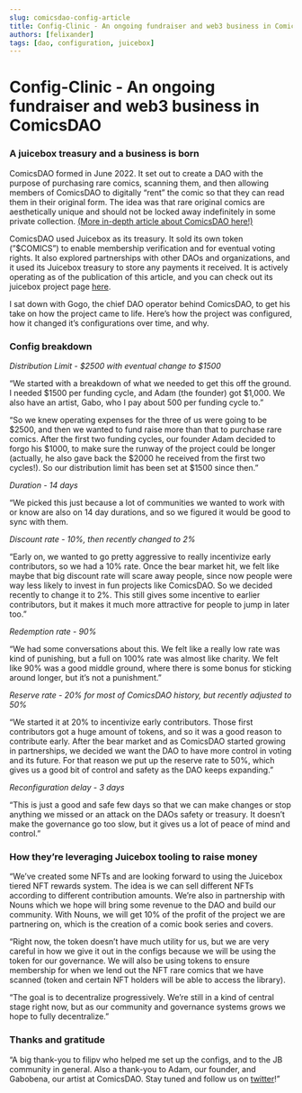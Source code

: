 ```yaml
---
slug: comicsdao-config-article
title: Config-Clinic - An ongoing fundraiser and web3 business in ComicsDAO
authors: [felixander]
tags: [dao, configuration, juicebox]
---
```


# Config-Clinic - An ongoing fundraiser and web3 business in ComicsDAO

### A juicebox treasury and a business is born

ComicsDAO formed in June 2022. It set out to create a DAO with the purpose of purchasing rare comics, scanning them, and then allowing members of ComicsDAO to digitally “rent” the comic so that they can read them in their original form. The idea was that rare original comics are aesthetically unique and should not be locked away indefinitely in some private collection. [(More in-depth article about ComicsDAO here!)](https://info.juicebox.money/blog/2022-08-29-comicsdao-the-whole-enchilada)

ComicsDAO used Juicebox as its treasury. It sold its own token (”$COMICS”) to enable membership verification and for eventual voting rights. It also explored partnerships with other DAOs and organizations, and it used its Juicebox treasury to store any payments it received. It is actively operating as of the publication of this article, and you can check out its juicebox project page [here](https://juicebox.money/@comics-dao).

I sat down with Gogo, the chief DAO operator behind ComicsDAO, to get his take on how the project came to life. Here’s how the project was configured, how it changed it’s configurations over time, and why.

### Config breakdown

*Distribution Limit - $2500 with eventual change to $1500*

“We started with a breakdown of what we needed to get this off the ground. I needed $1500 per funding cycle, and Adam (the founder) got $1,000. We also have an artist, Gabo, who I pay about 500 per funding cycle to.”

“So we knew operating expenses for the three of us were going to be $2500, and then we wanted to fund raise more than that to purchase rare comics. After the first two funding cycles, our founder Adam decided to forgo his $1000, to make sure the runway of the project could be longer (actually, he also gave back the $2000 he received from the first two cycles!). So our distribution limit has been set at $1500 since then.”

*Duration - 14 days*

“We picked this just because a lot of communities we wanted to work with or know are also on 14 day durations, and so we figured it would be good to sync with them.

*Discount rate - 10%, then recently changed to 2%*

“Early on, we wanted to go pretty aggressive to really incentivize early contributors, so we had a 10% rate. Once the bear market hit, we felt like maybe that big discount rate will scare away people, since now people were way less likely to invest in fun projects like ComicsDAO. So we decided recently to change it to 2%. This still gives some incentive to earlier contributors, but it makes it much more attractive for people to jump in later too.”

*Redemption rate - 90%*

“We had some conversations about this. We felt like a really low rate was kind of punishing, but a full on 100% rate was almost like charity. We felt like 90% was a good middle ground, where there is some bonus for sticking around longer, but it’s not a punishment.”

*Reserve rate -  20% for most of ComicsDAO history, but recently adjusted to 50%*

“We started it at 20% to incentivize early contributors. Those first contributors got a huge amount of tokens, and so it was a good reason to contribute early. After the bear market and as ComicsDAO started growing in partnerships, we decided we want the DAO to have more control in voting and its future. For that reason we put up the reserve rate to 50%, which gives us a good bit of control and safety as the DAO keeps expanding.”

*Reconfiguration delay - 3 days*

“This is just a good and safe few days so that we can make changes or stop anything we missed or an attack on the DAOs safety or treasury. It doesn’t make the governance go too slow, but it gives us a lot of peace of mind and control.”

### How they’re leveraging Juicebox tooling to raise money

“We’ve created some NFTs and are looking forward to using the Juicebox tiered NFT rewards system. The idea is we can sell different NFTs according to different contribution amounts. We’re also in partnership with Nouns which we hope will bring some revenue to the DAO and build our community. With Nouns, we will get 10% of the profit of the project we are partnering on, which is the creation of a comic book series and covers.

“Right now, the token doesn’t have much utility for us, but we are very careful in how we give it out in the configs because we will be using the token for our governance. We will also be using tokens to ensure membership for when we lend out the NFT rare comics that we have scanned (token and certain NFT holders will be able to access the library).

“The goal is to decentralize progressively. We’re still in a kind of central stage right now, but as our community and governance systems grows we hope to fully decentralize.”

### Thanks and gratitude

“A big thank-you to filipv who helped me set up the configs, and to the JB community in general. Also a thank-you to Adam, our founder, and Gabobena, our artist at ComicsDAO. Stay tuned and follow us on [twitter](https://mobile.twitter.com/comicsdao)!”
